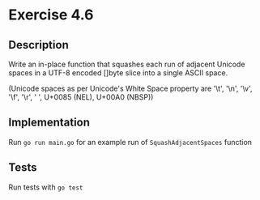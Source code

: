 # Exercise 4.6

## Description

Write an in-place function that squashes each run of adjacent Unicode spaces in a UTF-8 encoded []byte slice into a single ASCII space.

(Unicode spaces as per Unicode's White Space property are '\t', '\n', '\v', '\f', '\r', ' ', U+0085 (NEL), U+00A0 (NBSP))

## Implementation
Run `go run main.go` for an example run of `SquashAdjacentSpaces` function

## Tests
Run tests with `go test`